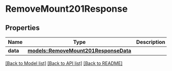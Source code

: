 # RemoveMount201Response

## Properties

Name | Type | Description | Notes
------------ | ------------- | ------------- | -------------
**data** | [**models::RemoveMount201ResponseData**](Remove_Mount_201_Response_data.md) |  | 

[[Back to Model list]](../README.md#documentation-for-models) [[Back to API list]](../README.md#documentation-for-api-endpoints) [[Back to README]](../README.md)


